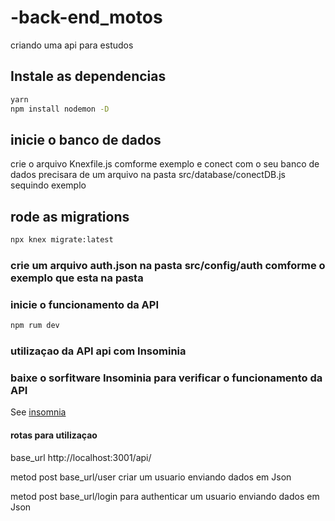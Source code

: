 # -back-end_motos

criando uma api para estudos 
<!-- #  Front end da Arplicaçao 
See [Repositorio front end](https://github.com). -->


## Instale as dependencias
```bash
yarn
npm install nodemon -D
```
## inicie o banco de dados
crie o arquivo Knexfile.js comforme exemplo e conect com o seu banco de dados 
precisara de um arquivo na pasta src/database/conectDB.js
sequindo exemplo
## rode as migrations 
```bash
npx knex migrate:latest
```
### crie um arquivo auth.json na pasta src/config/auth comforme o exemplo que esta na pasta 

### inicie o funcionamento da API
```bash
npm rum dev
```
### utilizaçao da API  api com Insominia 

### baixe o sorfitware Insominia para verificar o funcionamento da API 
See [insomnia](https://insomnia.rest/)

#### rotas para utilizaçao 

base_url http://localhost:3001/api/ 

metod post base_url/user criar um usuario enviando dados em Json 

metod post base_url/login para authenticar um usuario enviando dados em Json


<!-- ### Repositorio font end -->
<!-- See [Repositorio front end](https://github.com/Goncalves-Rafael/megahack3_grupo13_front). -->

